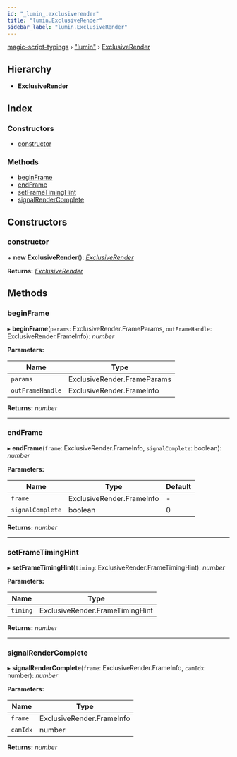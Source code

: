```yaml
---
id: "_lumin_.exclusiverender"
title: "lumin.ExclusiveRender"
sidebar_label: "lumin.ExclusiveRender"
---
```


[magic-script-typings](../index.md) › [&quot;lumin&quot;](../modules/_lumin_.md) › [ExclusiveRender](_lumin_.exclusiverender.md)

## Hierarchy

* **ExclusiveRender**

## Index

### Constructors

* [constructor](_lumin_.exclusiverender.md#constructor)

### Methods

* [beginFrame](_lumin_.exclusiverender.md#beginframe)
* [endFrame](_lumin_.exclusiverender.md#endframe)
* [setFrameTimingHint](_lumin_.exclusiverender.md#setframetiminghint)
* [signalRenderComplete](_lumin_.exclusiverender.md#signalrendercomplete)

## Constructors

###  constructor

\+ **new ExclusiveRender**(): *[ExclusiveRender](_lumin_.exclusiverender.md)*

**Returns:** *[ExclusiveRender](_lumin_.exclusiverender.md)*

## Methods

###  beginFrame

▸ **beginFrame**(`params`: ExclusiveRender.FrameParams, `outFrameHandle`: ExclusiveRender.FrameInfo): *number*

**Parameters:**

Name | Type |
------ | ------ |
`params` | ExclusiveRender.FrameParams |
`outFrameHandle` | ExclusiveRender.FrameInfo |

**Returns:** *number*

___

###  endFrame

▸ **endFrame**(`frame`: ExclusiveRender.FrameInfo, `signalComplete`: boolean): *number*

**Parameters:**

Name | Type | Default |
------ | ------ | ------ |
`frame` | ExclusiveRender.FrameInfo | - |
`signalComplete` | boolean | 0 |

**Returns:** *number*

___

###  setFrameTimingHint

▸ **setFrameTimingHint**(`timing`: ExclusiveRender.FrameTimingHint): *number*

**Parameters:**

Name | Type |
------ | ------ |
`timing` | ExclusiveRender.FrameTimingHint |

**Returns:** *number*

___

###  signalRenderComplete

▸ **signalRenderComplete**(`frame`: ExclusiveRender.FrameInfo, `camIdx`: number): *number*

**Parameters:**

Name | Type |
------ | ------ |
`frame` | ExclusiveRender.FrameInfo |
`camIdx` | number |

**Returns:** *number*